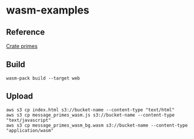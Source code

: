 # wasm-examples

## Reference
[Crate primes](https://docs.rs/primes/latest/primes/index.html)

## Build
```
wasm-pack build --target web
```

## Upload
```
aws s3 cp index.html s3://bucket-name --content-type "text/html"
aws s3 cp message_primes_wasm.js s3://bucket-name --content-type "text/javascript"
aws s3 cp message_primes_wasm_bg.wasm s3://bucket-name --content-type "application/wasm"
```
